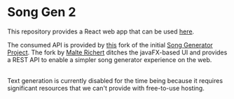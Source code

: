 # Song Gen 2

This repository provides a React web app that can be used [here](https://rex2002.github.io/song-gen-2.0-frontend/#/).<br>

The consumed API is provided by [this](https://github.com/MalteRichert/Song-Gen-2.0-Backend) fork of the initial [Song Generator Project](https://github.com/Rex2002/songGenerator). The fork by [Malte Richert](https://github.com/MalteRichert) ditches the javaFX-based UI and provides a REST API to enable a simpler song generator experience on the web. <br>
<br>

Text generation is currently disabled for the time being because it requires significant resources that we can't provide with free-to-use hosting.<br>